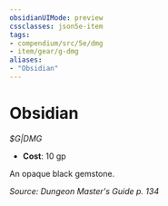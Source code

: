```yaml
---
obsidianUIMode: preview
cssclasses: json5e-item
tags:
- compendium/src/5e/dmg
- item/gear/g-dmg
aliases: 
- "Obsidian"
---
```

# Obsidian
*$G|DMG*  

- **Cost**: 10 gp

An opaque black gemstone.

*Source: Dungeon Master's Guide p. 134*